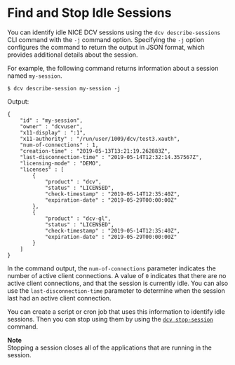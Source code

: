 # Find and Stop Idle Sessions<a name="how-to-idle-sessions"></a>

You can identify idle NICE DCV sessions using the `dcv describe-sessions` CLI command with the `-j` command option\. Specifying the `-j` option configures the command to return the output in JSON format, which provides additional details about the session\.

For example, the following command returns information about a session named `my-session`\.

```
$ dcv describe-session my-session -j
```

Output:

```
{
    "id" : "my-session",
    "owner" : "dcvuser",
    "x11-display" : ":1",
    "x11-authority" : "/run/user/1009/dcv/test3.xauth",
    "num-of-connections" : 1,
    "creation-time" : "2019-05-13T13:21:19.262883Z",
    "last-disconnection-time" : "2019-05-14T12:32:14.357567Z",
    "licensing-mode" : "DEMO",
    "licenses" : [
        {
            "product" : "dcv",
            "status" : "LICENSED",
            "check-timestamp" : "2019-05-14T12:35:40Z",
            "expiration-date" : "2019-05-29T00:00:00Z"
        },
        {
            "product" : "dcv-gl",
            "status" : "LICENSED",
            "check-timestamp" : "2019-05-14T12:35:40Z",
            "expiration-date" : "2019-05-29T00:00:00Z"
        }
    ]
}
```

In the command output, the `num-of-connections` parameter indicates the number of active client connections\. A value of `0` indicates that there are no active client connections, and that the session is currently idle\. You can also use the `last-disconnection-time` parameter to determine when the session last had an active client connection\. 

You can create a script or cron job that uses this information to identify idle sessions\. Then you can stop using them by using the [`dcv stop-session`](managing-sessions-lifecycle-stop.md) command\.

**Note**  
Stopping a session closes all of the applications that are running in the session\.
